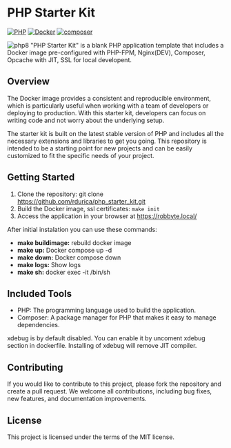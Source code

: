 # PHP Starter Kit

[![PHP](https://img.shields.io/badge/PHP-8.4-blue.svg)](http://php.net)
[![Docker](https://img.shields.io/badge/Docker-powered-blue.svg)](https://www.docker.com/)
[![composer](https://img.shields.io/badge/composer-latest-green.svg)](https://getcomposer.org/)

![php8](https://github.com/rdurica/php_starter_kit/assets/16089770/4430bff1-85af-474a-91ac-80f560c923d8)
"PHP Starter Kit" is a blank PHP application template that includes a Docker image pre-configured with PHP-FPM, Nginx(DEV), Composer,
Opcache with JIT, SSL for local developent.

## Overview

The Docker image provides a consistent and reproducible environment, which is particularly useful when working with a
team of developers or deploying to production. With this starter kit, developers can focus on writing code and not worry
about the underlying setup.

The starter kit is built on the latest stable version of PHP and includes all the necessary extensions and libraries to
get you going. This repository is intended to be a starting point for new projects and can be easily customized to fit the specific
needs of your project.

## Getting Started

1. Clone the repository: git clone https://github.com/rdurica/php_starter_kit.git
2. Build the Docker image, ssl certificates: `make init`
4. Access the application in your browser at https://robbyte.local/

After initial instalation you can use these commands:
- **make buildimage:** rebuild docker image
- **make up:** Docker compose up -d
- **make down:** Docker compose down
- **make logs:** Show logs
- **make sh:** docker exec -it <app> /bin/sh


## Included Tools

- PHP: The programming language used to build the application.
- Composer: A package manager for PHP that makes it easy to manage dependencies.

xdebug is by default disabled. You can enable it by uncoment xdebug section in dockerfile. Installing of xdebug will
remove JIT compiler.

## Contributing

If you would like to contribute to this project, please fork the repository and create a pull request. We welcome all
contributions, including bug fixes, new features, and documentation improvements.

## License

This project is licensed under the terms of the MIT license.